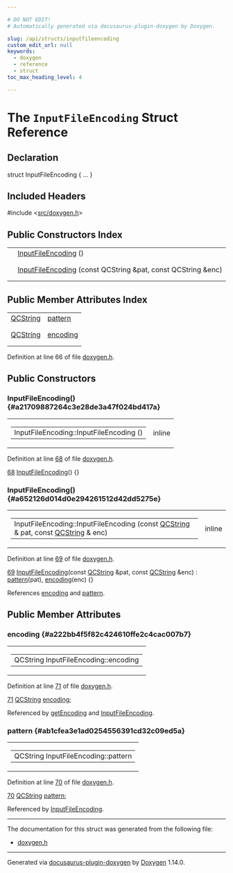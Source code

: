 ```yaml
---

# DO NOT EDIT!
# Automatically generated via docusaurus-plugin-doxygen by Doxygen.

slug: /api/structs/inputfileencoding
custom_edit_url: null
keywords:
  - doxygen
  - reference
  - struct
toc_max_heading_level: 4

---
```


<div class="doxyPage">

# The `InputFileEncoding` Struct Reference



## Declaration

<div class="doxyDeclaration">
struct InputFileEncoding { ... }
</div>

## Included Headers

<div class="doxyIncludesList">#include &lt;<a href="/web-doxygen/docs/api/files/src/doxygen-h">src/doxygen.h</a>&gt;
</div>

## Public Constructors Index

<table class="doxyMembersIndex">

<tr class="doxyMemberIndexItem">
<td class="doxyMemberIndexItemType" align="left" valign="top"></td>
<td class="doxyMemberIndexItemName" align="left" valign="top"><a href="#a21709887264c3e28de3a47f024bd417a">InputFileEncoding</a> ()</td>
</tr>
<tr class="doxyMemberIndexDescription">
<td class="doxyMemberIndexDescriptionLeft"></td>
<td class="doxyMemberIndexDescriptionRight">
</td>
</tr>
<tr class="doxyMemberIndexSeparator">
<td class="doxyMemberIndexSeparator" colspan="2"></td>
</tr>

<tr class="doxyMemberIndexItem">
<td class="doxyMemberIndexItemType" align="left" valign="top"></td>
<td class="doxyMemberIndexItemName" align="left" valign="top"><a href="#a652126d014d0e294261512d42dd5275e">InputFileEncoding</a> (const QCString &amp;pat, const QCString &amp;enc)</td>
</tr>
<tr class="doxyMemberIndexDescription">
<td class="doxyMemberIndexDescriptionLeft"></td>
<td class="doxyMemberIndexDescriptionRight">
</td>
</tr>
<tr class="doxyMemberIndexSeparator">
<td class="doxyMemberIndexSeparator" colspan="2"></td>
</tr>

</table>

## Public Member Attributes Index

<table class="doxyMembersIndex">

<tr class="doxyMemberIndexItem">
<td class="doxyMemberIndexItemType" align="left" valign="top"><a href="/web-doxygen/docs/api/classes/qcstring">QCString</a></td>
<td class="doxyMemberIndexItemName" align="left" valign="top"><a href="#ab1cfea3e1ad0254556391cd32c09ed5a">pattern</a></td>
</tr>
<tr class="doxyMemberIndexDescription">
<td class="doxyMemberIndexDescriptionLeft"></td>
<td class="doxyMemberIndexDescriptionRight">
</td>
</tr>
<tr class="doxyMemberIndexSeparator">
<td class="doxyMemberIndexSeparator" colspan="2"></td>
</tr>

<tr class="doxyMemberIndexItem">
<td class="doxyMemberIndexItemType" align="left" valign="top"><a href="/web-doxygen/docs/api/classes/qcstring">QCString</a></td>
<td class="doxyMemberIndexItemName" align="left" valign="top"><a href="#a222bb4f5f82c424610ffe2c4cac007b7">encoding</a></td>
</tr>
<tr class="doxyMemberIndexDescription">
<td class="doxyMemberIndexDescriptionLeft"></td>
<td class="doxyMemberIndexDescriptionRight">
</td>
</tr>
<tr class="doxyMemberIndexSeparator">
<td class="doxyMemberIndexSeparator" colspan="2"></td>
</tr>

</table>


<p>Definition at line 66 of file <a href="/web-doxygen/docs/api/files/src/doxygen-h">doxygen.h</a>.</p>

<div class="doxySectionDef">

## Public Constructors

### InputFileEncoding() {#a21709887264c3e28de3a47f024bd417a}

<div class="doxyMemberItem">
<div class="doxyMemberProto">
<table class="doxyMemberLabels">
<tr class="doxyMemberLabels">
<td class="doxyMemberLabelsLeft">
<table class="doxyMemberName">
<tr>
<td class="doxyMemberName">InputFileEncoding::InputFileEncoding ()</td>
</tr>
</table>
</td>
<td class="doxyMemberLabelsRight">
<span class="doxyMemberLabels">
<span class="doxyMemberLabel inline">inline</span>
</span>
</td>
</tr>
</table>
</div>
<div class="doxyMemberDoc">


<p>Definition at line <a href="/web-doxygen/docs/api/files/src/doxygen-h/#l00068">68</a> of file <a href="/web-doxygen/docs/api/files/src/doxygen-h">doxygen.h</a>.</p>

<div class="doxyProgramListing">

<div class="doxyCodeLine"><span class="doxyLineNumber"><a href="#a21709887264c3e28de3a47f024bd417a">68</a></span><span class="doxyLineContent"><span class="doxyHighlight">  <a href="#a21709887264c3e28de3a47f024bd417a">InputFileEncoding</a>() {}</span></span></div>

</div>

</div>
</div>

### InputFileEncoding() {#a652126d014d0e294261512d42dd5275e}

<div class="doxyMemberItem">
<div class="doxyMemberProto">
<table class="doxyMemberLabels">
<tr class="doxyMemberLabels">
<td class="doxyMemberLabelsLeft">
<table class="doxyMemberName">
<tr>
<td class="doxyMemberName">InputFileEncoding::InputFileEncoding (const <a href="/web-doxygen/docs/api/classes/qcstring">QCString</a> &amp; pat, const <a href="/web-doxygen/docs/api/classes/qcstring">QCString</a> &amp; enc)</td>
</tr>
</table>
</td>
<td class="doxyMemberLabelsRight">
<span class="doxyMemberLabels">
<span class="doxyMemberLabel inline">inline</span>
</span>
</td>
</tr>
</table>
</div>
<div class="doxyMemberDoc">


<p>Definition at line <a href="/web-doxygen/docs/api/files/src/doxygen-h/#l00069">69</a> of file <a href="/web-doxygen/docs/api/files/src/doxygen-h">doxygen.h</a>.</p>

<div class="doxyProgramListing">

<div class="doxyCodeLine"><span class="doxyLineNumber"><a href="#a652126d014d0e294261512d42dd5275e">69</a></span><span class="doxyLineContent"><span class="doxyHighlight">  <a href="#a652126d014d0e294261512d42dd5275e">InputFileEncoding</a>(</span><span class="doxyHighlightKeyword">const</span><span class="doxyHighlight"> <a href="/web-doxygen/docs/api/classes/qcstring">QCString</a> &amp;pat, </span><span class="doxyHighlightKeyword">const</span><span class="doxyHighlight"> <a href="/web-doxygen/docs/api/classes/qcstring">QCString</a> &amp;enc) : <a href="#ab1cfea3e1ad0254556391cd32c09ed5a">pattern</a>(pat), <a href="#a222bb4f5f82c424610ffe2c4cac007b7">encoding</a>(enc) {}</span></span></div>

</div>


References <a href="#a222bb4f5f82c424610ffe2c4cac007b7">encoding</a> and <a href="#ab1cfea3e1ad0254556391cd32c09ed5a">pattern</a>.
</div>
</div>

</div>

<div class="doxySectionDef">

## Public Member Attributes

### encoding {#a222bb4f5f82c424610ffe2c4cac007b7}

<div class="doxyMemberItem">
<div class="doxyMemberProto">
<table class="doxyMemberLabels">
<tr class="doxyMemberLabels">
<td class="doxyMemberLabelsLeft">
<table class="doxyMemberName">
<tr>
<td class="doxyMemberName">QCString InputFileEncoding::encoding</td>
</tr>
</table>
</td>
</tr>
</table>
</div>
<div class="doxyMemberDoc">


<p>Definition at line <a href="/web-doxygen/docs/api/files/src/doxygen-h/#l00071">71</a> of file <a href="/web-doxygen/docs/api/files/src/doxygen-h">doxygen.h</a>.</p>

<div class="doxyProgramListing">

<div class="doxyCodeLine"><span class="doxyLineNumber"><a href="#a222bb4f5f82c424610ffe2c4cac007b7">71</a></span><span class="doxyLineContent"><span class="doxyHighlight">  <a href="/web-doxygen/docs/api/classes/qcstring">QCString</a> <a href="#a222bb4f5f82c424610ffe2c4cac007b7">encoding</a>;</span></span></div>

</div>


Referenced by <a href="/web-doxygen/docs/api/files/src/util-cpp/#ac369a1df025c6505f067a880d197d8d8">getEncoding</a> and <a href="#a652126d014d0e294261512d42dd5275e">InputFileEncoding</a>.
</div>
</div>

### pattern {#ab1cfea3e1ad0254556391cd32c09ed5a}

<div class="doxyMemberItem">
<div class="doxyMemberProto">
<table class="doxyMemberLabels">
<tr class="doxyMemberLabels">
<td class="doxyMemberLabelsLeft">
<table class="doxyMemberName">
<tr>
<td class="doxyMemberName">QCString InputFileEncoding::pattern</td>
</tr>
</table>
</td>
</tr>
</table>
</div>
<div class="doxyMemberDoc">


<p>Definition at line <a href="/web-doxygen/docs/api/files/src/doxygen-h/#l00070">70</a> of file <a href="/web-doxygen/docs/api/files/src/doxygen-h">doxygen.h</a>.</p>

<div class="doxyProgramListing">

<div class="doxyCodeLine"><span class="doxyLineNumber"><a href="#ab1cfea3e1ad0254556391cd32c09ed5a">70</a></span><span class="doxyLineContent"><span class="doxyHighlight">  <a href="/web-doxygen/docs/api/classes/qcstring">QCString</a> <a href="#ab1cfea3e1ad0254556391cd32c09ed5a">pattern</a>;</span></span></div>

</div>


Referenced by <a href="#a652126d014d0e294261512d42dd5275e">InputFileEncoding</a>.
</div>
</div>

</div>

<hr/>

<p>The documentation for this struct was generated from the following file:</p>

<ul>
<li><a href="/web-doxygen/docs/api/files/src/doxygen-h">doxygen.h</a></li>
</ul>

<hr/>

<p class="doxyGeneratedBy">Generated via <a href="https://github.com/xpack/docusaurus-plugin-doxygen">docusaurus-plugin-doxygen</a> by <a href="https://www.doxygen.nl">Doxygen</a> 1.14.0.</p>

</div>
